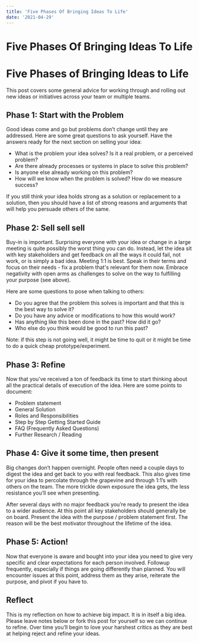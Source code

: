 ```yaml
---
title: 'Five Phases Of Bringing Ideas To Life'
date: '2021-04-29'
---
```


# Five Phases Of Bringing Ideas To Life


# Five Phases of Bringing Ideas to Life

This post covers some general advice for working through and rolling out new ideas or initiatives across your team or multiple teams.

## Phase 1: Start with the Problem

Good ideas come and go but problems don’t change until they are addressed. Here are some great questions to ask yourself. Have the answers ready for the next section on selling your idea:

* What is the problem your idea solves? Is it a real problem, or a perceived problem?
* Are there already processes or systems in place to solve this problem?
* Is anyone else already working on this problem?
* How will we know when the problem is solved? How do we measure success?

If you still think your idea holds strong as a solution or replacement to a solution, then you should have a list of strong reasons and arguments that will help you persuade others of the same.

## Phase 2: Sell sell sell

Buy-in is important. Surprising everyone with your idea or change in a large meeting is quite possibly the worst thing you can do. Instead, let the idea sit with key stakeholders and get feedback on all the ways it could fail, not work, or is simply a bad idea. Meeting 1:1 is best. Speak in their terms and focus on their needs - fix a problem that's relevant for them now. Embrace negativity with open arms as challenges to solve on the way to fulfilling your purpose (see above).

Here are some questions to pose when talking to others:

* Do you agree that the problem this solves is important and that this is the best way to solve it?
* Do you have any advice or modifications to how this would work?
* Has anything like this been done in the past? How did it go?
* Who else do you think would be good to run this past?

Note: if this step is not going well, it might be time to quit or it might be time to do a quick cheap prototype/experiment.

## Phase 3: Refine

Now that you’ve received a ton of feedback its time to start thinking about all the practical details of execution of the idea. Here are some points to document:

* Problem statement
* General Solution
* Roles and Responsibilities
* Step by Step Getting Started Guide
* FAQ (Frequently Asked Questions)
* Further Research / Reading

## Phase 4: Give it some time, then present

Big changes don’t happen overnight. People often need a couple days to digest the idea and get back to you with real feedback. This also gives time for your idea to percolate through the grapevine and through 1:1’s with others on the team. The more trickle down exposure the idea gets, the less resistance you’ll see when presenting.

After several days with no major feedback you’re ready to present the idea to a wider audience. At this point all key stakeholders should generally be on board. Present the idea with the purpose / problem statement first. The reason will be the best motivator throughout the lifetime of the idea.

## Phase 5: Action!

Now that everyone is aware and bought into your idea you need to give very specific and clear expectations for each person involved. Followup frequently, especially if things are going differently than planned. You will encounter issues at this point, address them as they arise, reiterate the purpose, and pivot if you have to.

## Reflect

This is my reflection on how to achieve big impact. It is in itself a big idea. Please leave notes below or fork this post for yourself so we can continue to refine. Over time you’ll begin to love your harshest critics as they are best at helping reject and refine your ideas.
